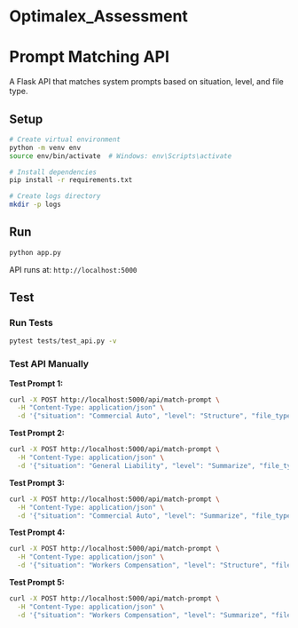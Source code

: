 # Optimalex_Assessment

# Prompt Matching API

A Flask API that matches system prompts based on situation, level, and file type.

## Setup

```bash
# Create virtual environment
python -m venv env
source env/bin/activate  # Windows: env\Scripts\activate

# Install dependencies
pip install -r requirements.txt

# Create logs directory
mkdir -p logs
```

## Run

```bash
python app.py
```

API runs at: `http://localhost:5000`

## Test

### Run Tests
```bash
pytest tests/test_api.py -v
```

### Test API Manually

**Test Prompt 1:**
```bash
curl -X POST http://localhost:5000/api/match-prompt \
  -H "Content-Type: application/json" \
  -d '{"situation": "Commercial Auto", "level": "Structure", "file_type": "Summary Report", "data": ""}'
```

**Test Prompt 2:**
```bash
curl -X POST http://localhost:5000/api/match-prompt \
  -H "Content-Type: application/json" \
  -d '{"situation": "General Liability", "level": "Summarize", "file_type": "Deposition", "data": ""}'
```

**Test Prompt 3:**
```bash
curl -X POST http://localhost:5000/api/match-prompt \
  -H "Content-Type: application/json" \
  -d '{"situation": "Commercial Auto", "level": "Summarize", "file_type": "Summons", "data": ""}'
```

**Test Prompt 4:**
```bash
curl -X POST http://localhost:5000/api/match-prompt \
  -H "Content-Type: application/json" \
  -d '{"situation": "Workers Compensation", "level": "Structure", "file_type": "Medical Records", "data": ""}'
```

**Test Prompt 5:**
```bash
curl -X POST http://localhost:5000/api/match-prompt \
  -H "Content-Type: application/json" \
  -d '{"situation": "Workers Compensation", "level": "Summarize", "file_type": "Summons", "data": ""}'
```